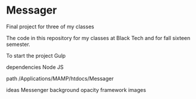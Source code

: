 # Messager

Final project for three of my classes

The code in this repository for my classes at Black Tech and for fall sixteen semester.

To start the project Gulp

dependencies
Node JS

path /Applications/MAMP/htdocs/Messager

ideas
Messenger background
opacity framework images
